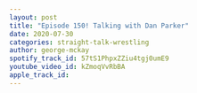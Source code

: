 ```yaml
---
layout: post
title: "Episode 150! Talking with Dan Parker"
date: 2020-07-30
categories: straight-talk-wrestling
author: george-mckay
spotify_track_id: 57tS1PhpxZZiu4tgj0umE9
youtube_video_id: kZmoqVvRbBA
apple_track_id: 
---
```

